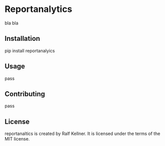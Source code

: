 # Reportanalytics

bla bla

## Installation

pip install reportanalyics

## Usage

pass

## Contributing

pass

## License

reportanaltics is created by Ralf Kellner. It is licensed under the terms of the MIT license.

